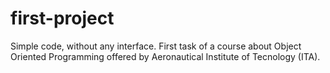 # first-project
Simple code, without any interface. First task of a course about Object Oriented Programming offered by Aeronautical Institute of Tecnology (ITA).
